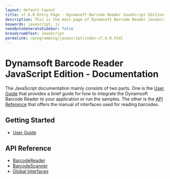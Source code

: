 ```yaml
---
layout: default-layout
title: v7.6.0 Entry Page - Dynamsoft Barcode Reader JavaScript Edition
description: This is the main page of Dynamsoft Barcode Reader JavaScript SDK.
keywords: javascript, js
needAutoGenerateSidebar: false
breadcrumbText: JavaScript
permalink: /programming/javascript/index-v7.6.0.html
---
```


# Dynamsoft Barcode Reader JavaScript Edition - Documentation

The JavaScript documentation mainly consists of two parts. One is the [User Guide](#getting-started) that provides a brief guide for how to integrate the Dynamsoft Barcode Reader to your application or run the samples. The other is the [API Reference](#api-reference) that offers the manual of interfaces used for reading barcodes.

## Getting Started

- [User Guide](user-guide/)

## API Reference

- [BarcodeReader](api-reference/#barcodereader)
- [BarcodeScanner](api-reference/#barcodescanner)
- [Global Interfaces](api-reference/#global-interfaces)
